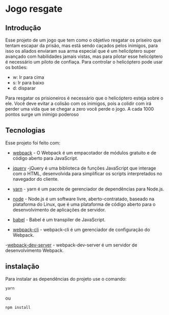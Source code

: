 
# Jogo resgate

## Introdução
Esse projeto de um jogo que tem como o objetivo resgatar os priseiro que tentam escapar da prisão, mas 
está sendo caçados pelos inimigos, para isso os aliados enviaram sua arma especial que é um helicóptero super avançado com habilidades jamais vistas, mas para pilotar esse helicóptero é necessário um piloto de confiaça.
Para controlar o helicóptero pode usar os botões:
- w: Ir para cima
- s: Ir para baixo
- d: disparar

Para resgatar os prisioneiros é necessário que o helicóptero esteja sobre o ele. Você deve evitar a 
colisão com os inimigos, pois a colidir com irá perder uma vida que se chegar a zero você perde o jogo.
A cada 1000 pontos surge um inimigo poderoso

## Tecnologias

Esse projeto foi feito com:
- [webpack](https://webpack.js.org/) - O Webpack é um empacotador de módulos gratuito e de código aberto para JavaScript.

- [jquery](https://jquery.com/) -jQuery é uma biblioteca de funções JavaScript que interage com o HTML, desenvolvida para simplificar os scripts interpretados no navegador do cliente.

- [yarn](https://yarnpkg.com/) - yarn é um pacote de gerenciador de dependências para Node.js.

- [node](https://nodejs.org/en/) - Node.js é um software livre, aberto-contratado, baseado na plataforma do Linux, que é uma plataforma de código aberto para o desenvolvimento de aplicações de servidor.

- [babel](https://babeljs.io/) - Babel é um transpiler de JavaScript.

- [webpack-cli](https://webpack.js.org/configuration/) - webpack-cli é um gerenciador de configuração do Webpack.

-[webpack-dev-server](https://webpack.js.org/configuration/) - webpack-dev-server é um servidor de desenvolvimento Webpack.

## instalação

Para instalar as dependências do projeto use o comando:
```sh
yarn
```
ou 
```
npm install
```


